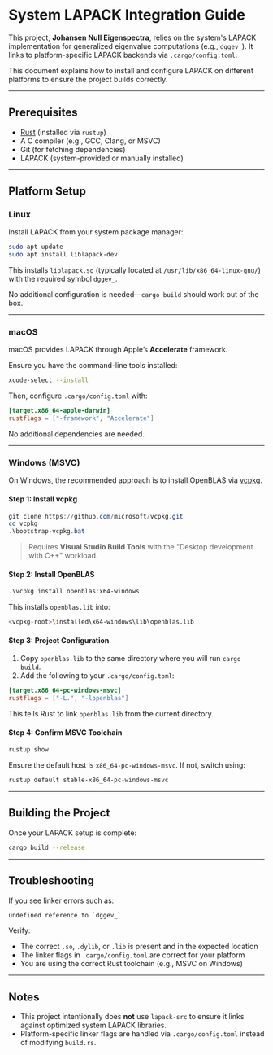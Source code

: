 # System LAPACK Integration Guide

This project, **Johansen Null Eigenspectra**, relies on the system's LAPACK implementation for generalized eigenvalue computations (e.g., `dggev_`). It links to platform-specific LAPACK backends via `.cargo/config.toml`.

This document explains how to install and configure LAPACK on different platforms to ensure the project builds correctly.

---

## Prerequisites

* [Rust](https://rustup.rs) (installed via `rustup`)
* A C compiler (e.g., GCC, Clang, or MSVC)
* Git (for fetching dependencies)
* LAPACK (system-provided or manually installed)

---

## Platform Setup

### Linux

Install LAPACK from your system package manager:

```bash
sudo apt update
sudo apt install liblapack-dev
```

This installs `liblapack.so` (typically located at `/usr/lib/x86_64-linux-gnu/`) with the required symbol `dggev_`.

No additional configuration is needed—`cargo build` should work out of the box.

---

### macOS

macOS provides LAPACK through Apple’s **Accelerate** framework.

Ensure you have the command-line tools installed:

```bash
xcode-select --install
```

Then, configure `.cargo/config.toml` with:

```toml
[target.x86_64-apple-darwin]
rustflags = ["-framework", "Accelerate"]
```

No additional dependencies are needed.

---

### Windows (MSVC)

On Windows, the recommended approach is to install OpenBLAS via [vcpkg](https://vcpkg.io).

#### Step 1: Install vcpkg

```powershell
git clone https://github.com/microsoft/vcpkg.git
cd vcpkg
.\bootstrap-vcpkg.bat
```

> Requires **Visual Studio Build Tools** with the "Desktop development with C++" workload.

#### Step 2: Install OpenBLAS

```powershell
.\vcpkg install openblas:x64-windows
```

This installs `openblas.lib` into:

```bash
<vcpkg-root>\installed\x64-windows\lib\openblas.lib
```

#### Step 3: Project Configuration

1. Copy `openblas.lib` to the same directory where you will run `cargo build`.
2. Add the following to your `.cargo/config.toml`:

```toml
[target.x86_64-pc-windows-msvc]
rustflags = ["-L.", "-lopenblas"]
```

This tells Rust to link `openblas.lib` from the current directory.

#### Step 4: Confirm MSVC Toolchain

```sh
rustup show
```

Ensure the default host is `x86_64-pc-windows-msvc`.
If not, switch using:

```sh
rustup default stable-x86_64-pc-windows-msvc
```

---

## Building the Project

Once your LAPACK setup is complete:

```bash
cargo build --release
```

---

## Troubleshooting

If you see linker errors such as:

```bash
undefined reference to `dggev_`
```

Verify:

* The correct `.so`, `.dylib`, or `.lib` is present and in the expected location
* The linker flags in `.cargo/config.toml` are correct for your platform
* You are using the correct Rust toolchain (e.g., MSVC on Windows)

---

## Notes

* This project intentionally does **not** use `lapack-src` to ensure it links against optimized system LAPACK libraries.
* Platform-specific linker flags are handled via `.cargo/config.toml` instead of modifying `build.rs`.
